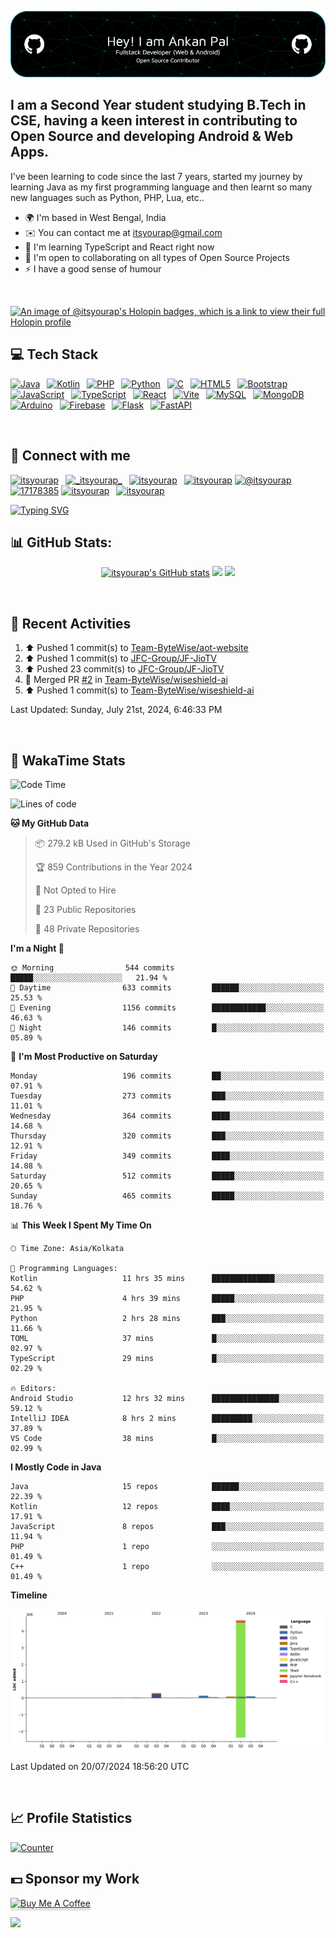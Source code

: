 ![itsyourap-github-header](./itsyourap-github-header-image.png)

## I am a Second Year student studying B.Tech in CSE, having a keen interest in contributing to Open Source and developing Android & Web Apps.

I've been learning to code since the last 7 years, started my journey by learning Java as my first programming language and then learnt so many new languages such as Python, PHP, Lua, etc..

- 🌍 I'm based in West Bengal, India
- ✉️ You can contact me at [itsyourap@gmail.com](mailto:itsyourap@gmail.com)
- 🧠 I'm learning TypeScript and React right now
- 🤝 I'm open to collaborating on all types of Open Source Projects
- ⚡ I have a good sense of humour

<br />

[![An image of @itsyourap's Holopin badges, which is a link to view their full Holopin profile](https://holopin.me/itsyourap)](https://holopin.io/@itsyourap)

## 💻 Tech Stack

<p align="left">
  <a href="https://www.oracle.com/java/" target="_blank" rel="noreferrer"><img src="https://raw.githubusercontent.com/danielcranney/readme-generator/main/public/icons/skills/java-colored.svg" width="36" height="36" alt="Java" /></a>&ensp;
  <a href="https://kotlinlang.org/" target="_blank" rel="noreferrer"><img src="https://raw.githubusercontent.com/danielcranney/readme-generator/main/public/icons/skills/kotlin-colored.svg" width="36" height="36" alt="Kotlin" /></a>&ensp;
  <a href="https://www.php.net/" target="_blank" rel="noreferrer"><img src="https://raw.githubusercontent.com/danielcranney/readme-generator/main/public/icons/skills/php-colored.svg" width="36" height="36" alt="PHP" /></a>&ensp;
  <a href="https://www.python.org/" target="_blank" rel="noreferrer"><img src="https://raw.githubusercontent.com/danielcranney/readme-generator/main/public/icons/skills/python-colored.svg" width="36" height="36" alt="Python" /></a>&ensp;
  <a href="https://en.wikipedia.org/wiki/C_(programming_language)" target="_blank" rel="noreferrer"><img src="https://raw.githubusercontent.com/danielcranney/readme-generator/main/public/icons/skills/c-colored.svg" width="36" height="36" alt="C" /></a>&ensp;
  <a href="https://developer.mozilla.org/en-US/docs/Glossary/HTML5" target="_blank" rel="noreferrer"><img src="https://raw.githubusercontent.com/danielcranney/readme-generator/main/public/icons/skills/html5-colored.svg" width="36" height="36" alt="HTML5" /></a>&ensp;
  <a href="https://getbootstrap.com/" target="_blank" rel="noreferrer"><img src="https://raw.githubusercontent.com/danielcranney/readme-generator/main/public/icons/skills/bootstrap-colored.svg" width="36" height="36" alt="Bootstrap" /></a>&ensp;
  <a href="https://www.javascript.com/" target="_blank" rel="noreferrer"><img src="https://raw.githubusercontent.com/danielcranney/readme-generator/main/public/icons/skills/javascript-colored.svg" width="36" height="36" alt="JavaScript" /></a>&ensp;
  <a href="https://www.typescriptlang.org/" target="_blank" rel="noreferrer"><img src="https://raw.githubusercontent.com/danielcranney/readme-generator/main/public/icons/skills/typescript-colored.svg" width="36" height="36" alt="TypeScript" /></a>&ensp;
  <a href="https://react.dev/" target="_blank" rel="noreferrer"><img src="https://raw.githubusercontent.com/danielcranney/readme-generator/main/public/icons/skills/react-colored.svg" width="36" height="36" alt="React" /></a>&ensp;
  <a href="https://vitejs.dev/" target="_blank" rel="noreferrer"><img src="https://raw.githubusercontent.com/danielcranney/readme-generator/main/public/icons/skills/vite-colored.svg" width="36" height="36" alt="Vite" /></a>&ensp;
  <a href="https://www.mysql.com/" target="_blank" rel="noreferrer"><img src="https://raw.githubusercontent.com/danielcranney/readme-generator/main/public/icons/skills/mysql-colored.svg" width="36" height="36" alt="MySQL" /></a>&ensp;
  <a href="https://www.mongodb.com/" target="_blank" rel="noreferrer"><img src="https://raw.githubusercontent.com/danielcranney/readme-generator/main/public/icons/skills/mongodb-colored.svg" width="36" height="36" alt="MongoDB" /></a>&ensp;
  <a href="https://www.arduino.cc/" target="_blank" rel="noreferrer"><img src="https://raw.githubusercontent.com/danielcranney/readme-generator/main/public/icons/skills/arduino-colored.svg" width="36" height="36" alt="Arduino" /></a>&ensp;
  <a href="https://firebase.google.com/" target="_blank" rel="noreferrer"><img src="https://raw.githubusercontent.com/danielcranney/readme-generator/main/public/icons/skills/firebase-colored.svg" width="36" height="36" alt="Firebase" /></a>&ensp;
  <a href="https://flask.palletsprojects.com/" target="_blank" rel="noreferrer"><img src="https://raw.githubusercontent.com/danielcranney/readme-generator/main/public/icons/skills/flask-colored.svg" width="36" height="36" alt="Flask" /></a>&ensp;
  <a href="https://fastapi.tiangolo.com/" target="_blank" rel="noreferrer"><img src="https://raw.githubusercontent.com/danielcranney/readme-generator/main/public/icons/skills/fastapi-colored.svg" width="36" height="36" alt="FastAPI" /></a>&ensp;
</p>
<br />

## 🔗 Connect with me

<p align="left">
   <a href="https://linkedin.com/in/itsyourap" target="blank"><img src="https://raw.githubusercontent.com/rahuldkjain/github-profile-readme-generator/master/src/images/icons/Social/linked-in-alt.svg" alt="itsyourap" height="30" width="40" /></a>&ensp;
   <a href="https://instagram.com/__itsyourap__" target="blank"><img src="https://raw.githubusercontent.com/rahuldkjain/github-profile-readme-generator/master/src/images/icons/Social/instagram.svg" alt="_itsyourap_" height="30" width="40" /></a>&ensp;
   <a href="https://fb.com/itsyourap" target="blank"><img src="https://raw.githubusercontent.com/rahuldkjain/github-profile-readme-generator/master/src/images/icons/Social/facebook.svg" alt="itsyourap" height="30" width="40" /></a>&ensp;
   <a href="https://dev.to/itsyourap" target="blank"><img src="https://raw.githubusercontent.com/rahuldkjain/github-profile-readme-generator/master/src/images/icons/Social/devto.svg" alt="itsyourap" height="30" width="40" /></a>
   <a href="https://medium.com/@itsyourap" target="blank"><img src="https://raw.githubusercontent.com/rahuldkjain/github-profile-readme-generator/master/src/images/icons/Social/medium.svg" alt="@itsyourap" height="30" width="40" /></a>
   <a href="https://stackoverflow.com/users/17178385" target="blank"><img src="https://raw.githubusercontent.com/rahuldkjain/github-profile-readme-generator/master/src/images/icons/Social/stack-overflow.svg" alt="17178385" height="30" width="40" /></a>
   <a href="https://www.leetcode.com/itsyourap" target="blank"><img src="https://raw.githubusercontent.com/rahuldkjain/github-profile-readme-generator/master/src/images/icons/Social/leet-code.svg" alt="itsyourap" height="30" width="40" /></a>&ensp;
   <a href="https://auth.geeksforgeeks.org/user/itsyourap" target="blank"><img src="https://raw.githubusercontent.com/rahuldkjain/github-profile-readme-generator/master/src/images/icons/Social/geeks-for-geeks.svg" alt="itsyourap" height="30" width="40" /></a>&ensp;
</p>
<a href="#"><img src="https://readme-typing-svg.herokuapp.com?font=Hack+Nerd+Font&duration=2000&pause=500&color=E6EDF3&random=false&width=435&lines=Feel+free+to+connect+with+me+%F0%9F%98%8A+" alt="Typing SVG" /></a>
<br />

## 📊 GitHub Stats:

<p align="center">
   <a href="#"><img src="https://github-readme-stats.vercel.app/api?username=itsyourap&show_icons=true&hide=&count_private=true&title_color=0891b2&text_color=ffffff&icon_color=0891b2&bg_color=1c1917&hide_border=true&show_icons=true&custom_title=My%20GitHub%20Stats&card_width=420px" alt="itsyourap's GitHub stats" /></a>
   <a href="#"><img src="https://github-readme-streak-stats.herokuapp.com/?user=itsyourap&stroke=ffffff&background=1c1917&ring=0891b2&fire=0891b2&currStreakNum=ffffff&currStreakLabel=0891b2&sideNums=ffffff&sideLabels=ffffff&dates=ffffff&hide_border=true&card_width=420px" /></a>
   <a href="#"><img src="https://github-readme-activity-graph.vercel.app/graph?username=itsyourap&theme=github-compact&custom_title=My%20GitHub%20Contribution%20Graph&radius=16&hide_border=true&area=true" /></a>
</p>
<br />

## 🔄 Recent Activities

<!--RECENT_ACTIVITY:start-->
1. ⬆️ Pushed 1 commit(s) to [Team-ByteWise/aot-website](https://github.com/Team-ByteWise/aot-website)<br>
2. ⬆️ Pushed 1 commit(s) to [JFC-Group/JF-JioTV](https://github.com/JFC-Group/JF-JioTV)<br>
3. ⬆️ Pushed 23 commit(s) to [JFC-Group/JF-JioTV](https://github.com/JFC-Group/JF-JioTV)<br>
4. 🎉 Merged PR [#2](https://github.com/Team-ByteWise/wiseshield-ai/pull/2) in [Team-ByteWise/wiseshield-ai](https://github.com/Team-ByteWise/wiseshield-ai)<br>
5. ⬆️ Pushed 1 commit(s) to [Team-ByteWise/wiseshield-ai](https://github.com/Team-ByteWise/wiseshield-ai)<br>
<!--RECENT_ACTIVITY:end-->

<!--RECENT_ACTIVITY:last_update-->
Last Updated: Sunday, July 21st, 2024, 6:46:33 PM
<!--RECENT_ACTIVITY:last_update_end-->
<br />

## 🔄 WakaTime Stats

<!--START_SECTION:waka-->
![Code Time](http://img.shields.io/badge/Code%20Time-936%20hrs%2040%20mins-blue)

![Lines of code](https://img.shields.io/badge/From%20Hello%20World%20I%27ve%20Written-5.3%20million%20lines%20of%20code-blue)

**🐱 My GitHub Data** 

> 📦 279.2 kB Used in GitHub's Storage 
 > 
> 🏆 859 Contributions in the Year 2024
 > 
> 🚫 Not Opted to Hire
 > 
> 📜 23 Public Repositories 
 > 
> 🔑 48 Private Repositories 
 > 
**I'm a Night 🦉** 

```text
🌞 Morning                544 commits         █████░░░░░░░░░░░░░░░░░░░░   21.94 % 
🌆 Daytime                633 commits         ██████░░░░░░░░░░░░░░░░░░░   25.53 % 
🌃 Evening                1156 commits        ████████████░░░░░░░░░░░░░   46.63 % 
🌙 Night                  146 commits         █░░░░░░░░░░░░░░░░░░░░░░░░   05.89 % 
```
📅 **I'm Most Productive on Saturday** 

```text
Monday                   196 commits         ██░░░░░░░░░░░░░░░░░░░░░░░   07.91 % 
Tuesday                  273 commits         ███░░░░░░░░░░░░░░░░░░░░░░   11.01 % 
Wednesday                364 commits         ████░░░░░░░░░░░░░░░░░░░░░   14.68 % 
Thursday                 320 commits         ███░░░░░░░░░░░░░░░░░░░░░░   12.91 % 
Friday                   349 commits         ████░░░░░░░░░░░░░░░░░░░░░   14.08 % 
Saturday                 512 commits         █████░░░░░░░░░░░░░░░░░░░░   20.65 % 
Sunday                   465 commits         █████░░░░░░░░░░░░░░░░░░░░   18.76 % 
```


📊 **This Week I Spent My Time On** 

```text
🕑︎ Time Zone: Asia/Kolkata

💬 Programming Languages: 
Kotlin                   11 hrs 35 mins      ██████████████░░░░░░░░░░░   54.62 % 
PHP                      4 hrs 39 mins       █████░░░░░░░░░░░░░░░░░░░░   21.95 % 
Python                   2 hrs 28 mins       ███░░░░░░░░░░░░░░░░░░░░░░   11.66 % 
TOML                     37 mins             █░░░░░░░░░░░░░░░░░░░░░░░░   02.97 % 
TypeScript               29 mins             █░░░░░░░░░░░░░░░░░░░░░░░░   02.29 % 

🔥 Editors: 
Android Studio           12 hrs 32 mins      ███████████████░░░░░░░░░░   59.12 % 
IntelliJ IDEA            8 hrs 2 mins        █████████░░░░░░░░░░░░░░░░   37.89 % 
VS Code                  38 mins             █░░░░░░░░░░░░░░░░░░░░░░░░   02.99 % 
```

**I Mostly Code in Java** 

```text
Java                     15 repos            ██████░░░░░░░░░░░░░░░░░░░   22.39 % 
Kotlin                   12 repos            ████░░░░░░░░░░░░░░░░░░░░░   17.91 % 
JavaScript               8 repos             ███░░░░░░░░░░░░░░░░░░░░░░   11.94 % 
PHP                      1 repo              ░░░░░░░░░░░░░░░░░░░░░░░░░   01.49 % 
C++                      1 repo              ░░░░░░░░░░░░░░░░░░░░░░░░░   01.49 % 
```



**Timeline**

![Lines of Code chart](https://raw.githubusercontent.com/itsyourap/itsyourap/main/assets/bar_graph.png)


 Last Updated on 20/07/2024 18:56:20 UTC
<!--END_SECTION:waka-->
<br />

## 📈 Profile Statistics

<a href="https://github.com/itsyourap"><img height="30" title="Counter" src="https://komarev.com/ghpvc/?username=itsyourap&color=red&style=for-the-badge"></a>
<br />

## 💵 Sponsor my Work

<a href="https://www.buymeacoffee.com/itsyourap" target="_blank"><img src="https://www.buymeacoffee.com/assets/img/custom_images/orange_img.png" alt="Buy Me A Coffee" style="height: 41px !important;width: 174px !important;box-shadow: 0px 3px 2px 0px rgba(190, 190, 190, 0.5) !important;-webkit-box-shadow: 0px 3px 2px 0px rgba(190, 190, 190, 0.5) !important;" ></a>
<br />


![](https://hit.yhype.me/github/profile?user_id=90060131)

